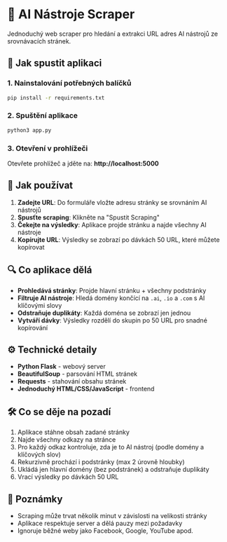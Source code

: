 # 🤖 AI Nástroje Scraper

Jednoduchý web scraper pro hledání a extrakci URL adres AI nástrojů ze srovnávacích stránek.

## 🚀 Jak spustit aplikaci

### 1. Nainstalování potřebných balíčků
```bash
pip install -r requirements.txt
```

### 2. Spuštění aplikace
```bash
python3 app.py
```

### 3. Otevření v prohlížeči
Otevřete prohlížeč a jděte na: **http://localhost:5000**

## 📖 Jak používat

1. **Zadejte URL**: Do formuláře vložte adresu stránky se srovnáním AI nástrojů
2. **Spusťte scraping**: Klikněte na "Spustit Scraping"
3. **Čekejte na výsledky**: Aplikace projde stránku a najde všechny AI nástroje
4. **Kopírujte URL**: Výsledky se zobrazí po dávkách 50 URL, které můžete kopírovat

## 🔍 Co aplikace dělá

- **Prohledává stránky**: Projde hlavní stránku + všechny podstránky
- **Filtruje AI nástroje**: Hledá domény končící na `.ai`, `.io` a `.com` s AI klíčovými slovy
- **Odstraňuje duplikáty**: Každá doména se zobrazí jen jednou
- **Vytváří dávky**: Výsledky rozdělí do skupin po 50 URL pro snadné kopírování

## ⚙️ Technické detaily

- **Python Flask** - webový server
- **BeautifulSoup** - parsování HTML stránek
- **Requests** - stahování obsahu stránek
- **Jednoduchý HTML/CSS/JavaScript** - frontend

## 🛠️ Co se děje na pozadí

1. Aplikace stáhne obsah zadané stránky
2. Najde všechny odkazy na stránce
3. Pro každý odkaz kontroluje, zda je to AI nástroj (podle domény a klíčových slov)
4. Rekurzivně prochází i podstránky (max 2 úrovně hloubky)
5. Ukládá jen hlavní domény (bez podstránek) a odstraňuje duplikáty
6. Vrací výsledky po dávkách 50 URL

## 📝 Poznámky

- Scraping může trvat několik minut v závislosti na velikosti stránky
- Aplikace respektuje server a dělá pauzy mezi požadavky
- Ignoruje běžné weby jako Facebook, Google, YouTube apod. 
